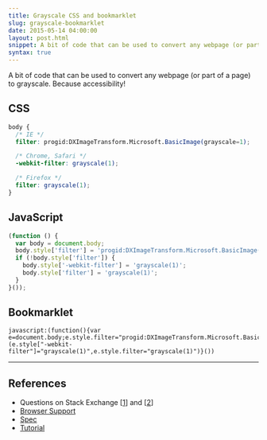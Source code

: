 ```yaml
---
title: Grayscale CSS and bookmarklet
slug: grayscale-bookmarklet
date: 2015-05-14 04:00:00
layout: post.html
snippet: A bit of code that can be used to convert any webpage (or part of a page) to grayscale.
syntax: true
---
```


A bit of code that can be used to convert any webpage (or part of a page) to grayscale. Because accessibility!

## CSS

```scss
body {
  /* IE */
  filter: progid:DXImageTransform.Microsoft.BasicImage(grayscale=1);

  /* Chrome, Safari */
  -webkit-filter: grayscale(1);

  /* Firefox */
  filter: grayscale(1);
}
```

## JavaScript

```javascript
(function () {
  var body = document.body;
  body.style['filter'] = 'progid:DXImageTransform.Microsoft.BasicImage(grayscale=1)';
  if (!body.style['filter']) {
    body.style['-webkit-filter'] = 'grayscale(1)';
    body.style['filter'] = 'grayscale(1)';
  }
}());
```

## Bookmarklet

```
javascript:(function(){var e=document.body;e.style.filter="progid:DXImageTransform.Microsoft.BasicImage(grayscale=1)",e.style.filter||(e.style["-webkit-filter"]="grayscale(1)",e.style.filter="grayscale(1)")}())
```

---

## References

- Questions on Stack Exchange [[1](http://superuser.com/a/915033/228191)] and [[2](http://stackoverflow.com/a/30250245/1314762)]
- [Browser Support](http://caniuse.com/#feat=css-filters)
- [Spec](https://developer.mozilla.org/en-US/docs/Web/CSS/filter)
- [Tutorial](http://davidwalsh.name/css-filters)
